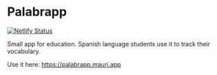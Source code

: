 # Palabrapp

[![Netlify Status](https://api.netlify.com/api/v1/badges/afbb7365-3fa1-4c69-9cbb-486b2b328ab2/deploy-status)](https://app.netlify.com/sites/palabrapp2/deploys)

Small app for education. Spanish language students use it to track their vocabulary.

Use it here: <https://palabrapp.mauri.app>

